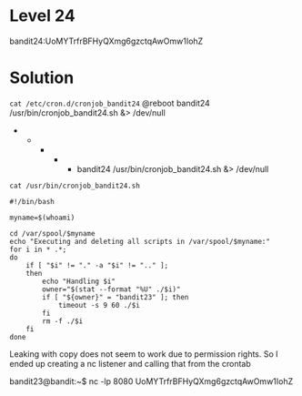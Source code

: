 # Level 24

bandit24:UoMYTrfrBFHyQXmg6gzctqAwOmw1IohZ

# Solution

`cat /etc/cron.d/cronjob_bandit24`
@reboot bandit24 /usr/bin/cronjob_bandit24.sh &> /dev/null
* * * * * bandit24 /usr/bin/cronjob_bandit24.sh &> /dev/null

`cat /usr/bin/cronjob_bandit24.sh`
```
#!/bin/bash

myname=$(whoami)

cd /var/spool/$myname
echo "Executing and deleting all scripts in /var/spool/$myname:"
for i in * .*;
do
    if [ "$i" != "." -a "$i" != ".." ];
    then
        echo "Handling $i"
        owner="$(stat --format "%U" ./$i)"
        if [ "${owner}" = "bandit23" ]; then
            timeout -s 9 60 ./$i
        fi
        rm -f ./$i
    fi
done
```

Leaking with copy does not seem to work due to permission rights. So I ended up
creating a nc listener and calling that from the crontab

bandit23@bandit:~$ nc -lp 8080
UoMYTrfrBFHyQXmg6gzctqAwOmw1IohZ